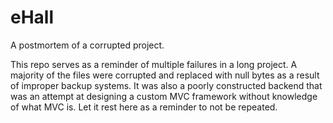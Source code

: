 # eHall
A postmortem of a corrupted project.

This repo serves as a reminder of multiple failures in a long project. A majority of the files were corrupted and replaced with null bytes as a result of improper backup systems. It was also a poorly constructed backend that was an attempt at designing a custom MVC framework without knowledge of what MVC is. Let it rest here as a reminder to not be repeated. 
